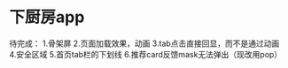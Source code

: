 # 下厨房app
待完成：
    1.骨架屏
    2.页面加载效果，动画
    3.tab点击直接回显，而不是通过动画
    4.安全区域
    5.首页tab栏的下划线
    6.推荐card反馈mask无法弹出（现改用pop）